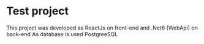 # Test project 

This project was developed as ReactJs on front-end and .Net6 (WebApi) on back-end
As database is used PostgreeSQL
